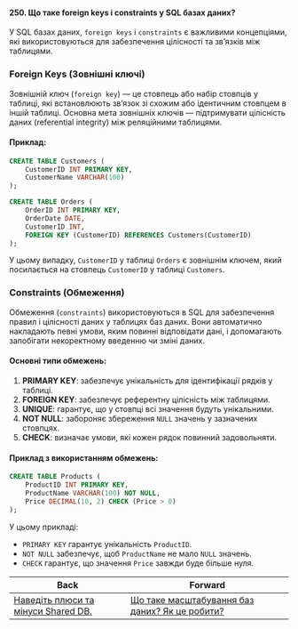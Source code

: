 #### 250. Що таке foreign keys і constraints у SQL базах даних?

У SQL базах даних, `foreign keys` і `constraints` є важливими концепціями, які використовуються для забезпечення цілісності та зв’язків між таблицями.

### Foreign Keys (Зовнішні ключі)
Зовнішній ключ (`foreign key`) — це стовпець або набір стовпців у таблиці, які встановлюють зв’язок зі схожим або ідентичним стовпцем в іншій таблиці. Основна мета зовнішніх ключів — підтримувати цілісність даних (referential integrity) між реляційними таблицями.

#### Приклад:
```sql
CREATE TABLE Customers (
    CustomerID INT PRIMARY KEY,
    CustomerName VARCHAR(100)
);

CREATE TABLE Orders (
    OrderID INT PRIMARY KEY,
    OrderDate DATE,
    CustomerID INT,
    FOREIGN KEY (CustomerID) REFERENCES Customers(CustomerID)
);
```

У цьому випадку, `CustomerID` у таблиці `Orders` є зовнішнім ключем, який посилається на стовпець `CustomerID` у таблиці `Customers`.

### Constraints (Обмеження)
Обмеження (`constraints`) використовуються в SQL для забезпечення правил і цілісності даних у таблицях баз даних. Вони автоматично накладають певні умови, яким повинні відповідати дані, і допомагають запобігати некоректному введенню чи зміні даних.

#### Основні типи обмежень:
1. **PRIMARY KEY**: забезпечує унікальність для ідентифікації рядків у таблиці.
2. **FOREIGN KEY**: забезпечує референтну цілісність між таблицями.
3. **UNIQUE**: гарантує, що у стовпці всі значення будуть унікальними.
4. **NOT NULL**: забороняє збереження `NULL` значень у зазначених стовпцях.
5. **CHECK**: визначає умови, які кожен рядок повинний задовольняти.

#### Приклад з використанням обмежень:
```sql
CREATE TABLE Products (
    ProductID INT PRIMARY KEY,
    ProductName VARCHAR(100) NOT NULL,
    Price DECIMAL(10, 2) CHECK (Price > 0)
);
```

У цьому прикладі:
- `PRIMARY KEY` гарантує унікальність `ProductID`.
- `NOT NULL` забезпечує, щоб `ProductName` не мало `NULL` значень.
- `CHECK` гарантує, що значення `Price` завжди буде більше нуля.

| Back | Forward |
|---|---|
| [Наведіть плюси та мінуси Shared DB.](/ua/senior/database/what-are-the-pros-and-cons-of-a-shared-database.md)  | [Що таке масштабування баз даних? Як це робити?](/ua/senior/database/what-is-database-scaling-how-to-do-it.md) |
